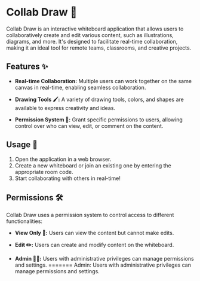 # Collab Draw 🎨

Collab Draw is an interactive whiteboard application that allows users to collaboratively create and edit various content, such as illustrations, diagrams, and more. It's designed to facilitate real-time collaboration, making it an ideal tool for remote teams, classrooms, and creative projects.

## Features ✨

- **Real-time Collaboration:** Multiple users can work together on the same canvas in real-time, enabling seamless collaboration.

- **Drawing Tools 🖌️:** A variety of drawing tools, colors, and shapes are available to express creativity and ideas.

- **Permission System 🔐:** Grant specific permissions to users, allowing control over who can view, edit, or comment on the content.

## Usage 🚀

1. Open the application in a web browser.
2. Create a new whiteboard or join an existing one by entering the appropriate room code.
3. Start collaborating with others in real-time!

## Permissions 🛠️

Collab Draw uses a permission system to control access to different functionalities:

- **View Only 👀:** Users can view the content but cannot make edits.

- **Edit ✏️:** Users can create and modify content on the whiteboard.


- **Admin 🧑‍💼:** Users with administrative privileges can manage permissions and settings.
=======
    Admin: Users with administrative privileges can manage permissions and settings.


